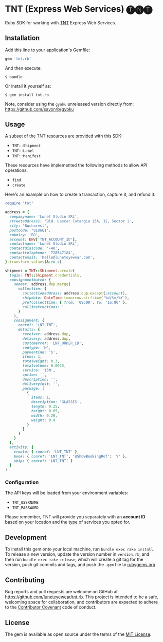 # TNT (Express Web Services) 🅣🅝🅣

Ruby SDK for working with
[TNT](https://express.tnt.com/expresswebservices-website/app/landing.html)
Express Web Services.

## Installation

Add this line to your application's Gemfile:

```ruby
gem 'tnt.rb'
```

And then execute:

    $ bundle

Or install it yourself as:

    $ gem install tnt.rb

Note, consider using the `gyoku` unreleased version directly from:
https://github.com/savonrb/gyoku

## Usage

A subset of the TNT resources are provided with this SDK:

 * `TNT::Shipment`
 * `TNT::Label`
 * `TNT::Manifest`

These resources have implemented the following methods to allow API operations:
 * `find`
 * `create`

Here's an example on how to create a transaction, capture it, and refund it:
```ruby
require 'tnt'

address = {
  companyname: 'Lunet Studio SRL',
  streetaddress1: 'Bld. Lascar Catargiu 15A, 12, Sector 1',
  city: 'Bucharest',
  postcode: '010661',
  country: 'RO',
  account: ENV['TNT_ACCOUNT_ID'],
  contactname: 'Lunet Studio SRL',
  contactdialcode: '+40',
  contacttelephone: '728547184',
  contactemail: 'hello@luneteyewear.com',
}.transform_values(&:to_s)

shipment = TNT::Shipment.create(
  login: TNT::Shipment.credentials,
  consignmentbatch: {
    sender: address.dup.merge(
      collection: {
        collectionaddress: address.dup.except(:account),
        shipdate: DateTime.tomorrow.strftime('%d/%m/%Y'),
        prefcollecttime: { from: '09:00', to: '16:00' },
        collinstructions: ''
      }
    ),
    consignment: {
      conref: 'LNT_TNT',
      details: {
        receiver: address.dup,
        delivery: address.dup,
        customerref: 'LNT_ORDER_ID',
        contype: 'N',
        paymentind: 'S',
        items: 1,
        totalweight: 0.3,
        totalvolume: 0.0025,
        service: '15N',
        option: '',
        description: '',
        deliveryinst: '',
        package: [
          {
            items: 1,
            description: 'GLASSES',
            length: 0.25,
            height: 0.05,
            width: 0.20,
            weight: 0.4
          }
        ]
      }
    }
  },
  activity: {
    create: { conref: 'LNT_TNT' },
    book: { conref: 'LNT_TNT', '@ShowBookingRef': 'Y' },
    ship: { conref: 'LNT_TNT' }
  }
)
```

### Configuration

The API keys will be loaded from your environment variables:

 * `TNT_USERNAME`
 * `TNT_PASSWORD`

Please remember, TNT will provide you separately with an **account ID**
based on your location and the type of services you opted for.

## Development

To install this gem onto your local machine, run `bundle exec rake install`. To
release a new version, update the version number in `version.rb`, and then run
`bundle exec rake release`, which will create a git tag for the version, push
git commits and tags, and push the `.gem` file to
[rubygems.org](https://rubygems.org).

## Contributing

Bug reports and pull requests are welcome on GitHub at
https://github.com/luneteyewear/tnt.rb. This project is intended to be a safe,
welcoming space for collaboration, and contributors are expected to adhere to
the [Contributor Covenant](http://contributor-covenant.org) code of conduct.

## License

The gem is available as open source under the terms of the [MIT
License](https://opensource.org/licenses/MIT).
